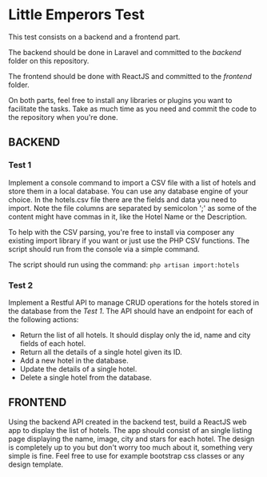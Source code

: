 # Little Emperors Test

This test consists on a backend and a frontend part.

The backend should be done in Laravel and committed to the _backend_ folder on this repository.

The frontend should be done with ReactJS and committed to the _frontend_ folder.

On both parts, feel free to install any libraries or plugins you want to facilitate the tasks. Take as much time as you need and commit the code to the repository when you're done.

## BACKEND
### Test 1
Implement a console command to import a CSV file with a list of hotels and store them in a local database. You can use any database engine of your choice.
In the hotels.csv file there are the fields and data you need to import.
Note the file columns are separated by semicolon ';' as some of the content might have commas in it, like the Hotel Name or the Description.

To help with the CSV parsing, you're free to install via composer any existing import library if you want or just use the PHP CSV functions. The script should run from the console via a simple command.

The script should run using the command: `php artisan import:hotels`

### Test 2
Implement a Restful API to manage CRUD operations for the hotels stored in the database from the *Test 1*.
The API should have an endpoint for each of the following actions:
- Return the list of all hotels. It should display only the id, name and city fields of each hotel.
- Return all the details of a single hotel given its ID.
- Add a new hotel in the database.
- Update the details of a single hotel.
- Delete a single hotel from the database.

## FRONTEND
Using the backend API created in the backend test, build a ReactJS web app to display the list of hotels.
The app should consist of an single listing page displaying the name, image, city and stars for each hotel.
The design is completely up to you but don't worry too much about it, something very simple is fine. Feel free to use for example bootstrap css classes or any design template.

